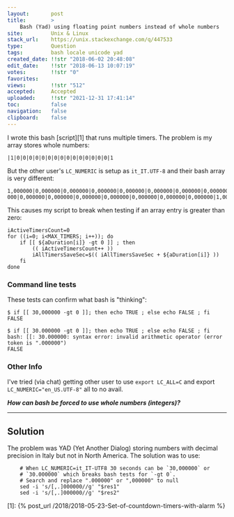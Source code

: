 ```yaml
---
layout:       post
title:        >
    Bash (Yad) using floating point numbers instead of whole numbers
site:         Unix & Linux
stack_url:    https://unix.stackexchange.com/q/447533
type:         Question
tags:         bash locale unicode yad
created_date: !!str "2018-06-02 20:48:08"
edit_date:    !!str "2018-06-13 10:07:19"
votes:        !!str "0"
favorites:    
views:        !!str "512"
accepted:     Accepted
uploaded:     !!str "2021-12-31 17:41:14"
toc:          false
navigation:   false
clipboard:    false
---
```


I wrote this bash [script][1] that runs multiple timers. The problem is my array stores whole numbers:

``` 
|1|0|0|0|0|0|0|0|0|0|0|0|0|0|0|0|1

```

But the other user's `LC_NUMERIC` is setup as `it_IT.UTF-8` and their bash array is very different:

``` 
1,000000|0,000000|0,000000|0,000000|0,000000|0,000000|0,000000|0,000000|0,000‌​000|0,000000|0,000000|0,000000|0,000000|0,000000|0,000000|0,000000|1,000000

```

This causes my script to break when testing if an array entry is greater than zero:


``` 
iActiveTimersCount=0
for ((i=0; i<MAX_TIMERS; i++)); do
    if [[ ${aDuration[i]} -gt 0 ]] ; then
        (( iActiveTimersCount++ ))
        iAllTimersSaveSec=$(( iAllTimersSaveSec + ${aDuration[i]} ))
    fi
done

```

### Command line tests

These tests can confirm what bash is "thinking":

``` 
$ if [[ 30,000000 -gt 0 ]]; then echo TRUE ; else echo FALSE ; fi
FALSE

```

``` 
$ if [[ 30.000000 -gt 0 ]]; then echo TRUE ; else echo FALSE ; fi
bash: [[: 30.000000: syntax error: invalid arithmetic operator (error token is ".000000")
FALSE

```

### Other Info

I've tried (via chat) getting other user to use `export LC_ALL=C` and export `LC_NUMERIC="en_US.UTF-8"` all to no avail.

***How can bash be forced to use whole numbers (integers)?***

----------


## Solution

The problem was YAD (Yet Another Dialog) storing numbers with decimal precision in Italy but not in North America. The solution was to use:

``` 
    # When LC_NUMERIC=it_IT-UTF8 30 seconds can be `30,000000` or
    # `30.000000` which breaks bash tests for `-gt 0`.
    # Search and replace ".000000" or ",000000" to null
    sed -i 's/[,.]000000//g' "$res1"
    sed -i 's/[,.]000000//g' "$res2"

```

  [1]: {% post_url /2018/2018-05-23-Set-of-countdown-timers-with-alarm %}



